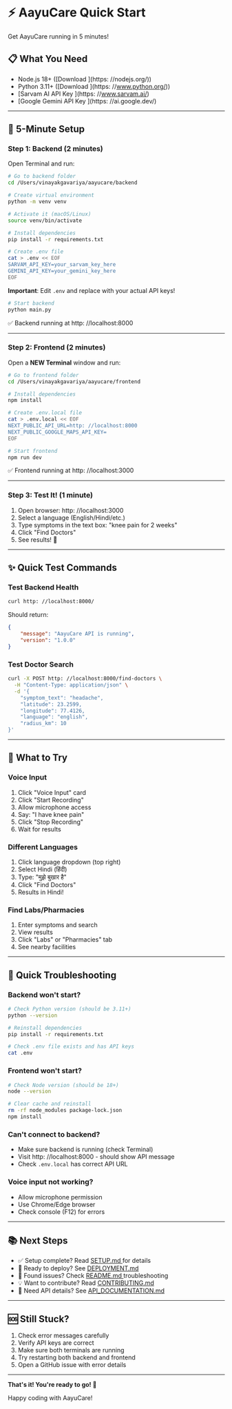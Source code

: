 # ⚡ AayuCare Quick Start

Get AayuCare running in 5 minutes!

## 📋 What You Need

- Node.js 18+ ([Download
](https: //nodejs.org/))
- Python 3.11+ ([Download
](https: //www.python.org/))
- [Sarvam AI API Key
](https: //www.sarvam.ai/)
- [Google Gemini API Key
](https: //ai.google.dev/)

---

## 🚀 5-Minute Setup

### Step 1: Backend (2 minutes)

Open Terminal and run:

```bash
# Go to backend folder
cd /Users/vinayakgavariya/aayucare/backend

# Create virtual environment
python -m venv venv

# Activate it (macOS/Linux)
source venv/bin/activate

# Install dependencies
pip install -r requirements.txt

# Create .env file
cat > .env << EOF
SARVAM_API_KEY=your_sarvam_key_here
GEMINI_API_KEY=your_gemini_key_here
EOF
```

**Important**: Edit `.env` and replace with your actual API keys!

```bash
# Start backend
python main.py
```

✅ Backend running at http: //localhost:8000

---

### Step 2: Frontend (2 minutes)

Open a **NEW Terminal** window and run:

```bash
# Go to frontend folder
cd /Users/vinayakgavariya/aayucare/frontend

# Install dependencies
npm install

# Create .env.local file
cat > .env.local << EOF
NEXT_PUBLIC_API_URL=http: //localhost:8000
NEXT_PUBLIC_GOOGLE_MAPS_API_KEY=
EOF
```

```bash
# Start frontend
npm run dev
```

✅ Frontend running at http: //localhost:3000

---

### Step 3: Test It! (1 minute)

1. Open browser: http: //localhost:3000
2. Select a language (English/Hindi/etc.)
3. Type symptoms in the text box: "knee pain for 2 weeks"
4. Click "Find Doctors"
5. See results! 🎉

---

## ✨ Quick Test Commands

### Test Backend Health
```bash
curl http: //localhost:8000/
```

Should return:
```json
{
    "message": "AayuCare API is running",
    "version": "1.0.0"
}
```

### Test Doctor Search
```bash
curl -X POST http: //localhost:8000/find-doctors \
  -H "Content-Type: application/json" \
  -d '{
    "symptom_text": "headache",
    "latitude": 23.2599,
    "longitude": 77.4126,
    "language": "english",
    "radius_km": 10
}'
```

---

## 🎯 What to Try

### Voice Input
1. Click "Voice Input" card
2. Click "Start Recording"
3. Allow microphone access
4. Say: "I have knee pain"
5. Click "Stop Recording"
6. Wait for results

### Different Languages
1. Click language dropdown (top right)
2. Select Hindi (हिंदी)
3. Type: "मुझे बुखार है"
4. Click "Find Doctors"
5. Results in Hindi!

### Find Labs/Pharmacies
1. Enter symptoms and search
2. View results
3. Click "Labs" or "Pharmacies" tab
4. See nearby facilities

---

## 🔧 Quick Troubleshooting

### Backend won't start?
```bash
# Check Python version (should be 3.11+)
python --version

# Reinstall dependencies
pip install -r requirements.txt

# Check .env file exists and has API keys
cat .env
```

### Frontend won't start?
```bash
# Check Node version (should be 18+)
node --version

# Clear cache and reinstall
rm -rf node_modules package-lock.json
npm install
```

### Can't connect to backend?
- Make sure backend is running (check Terminal)
- Visit http: //localhost:8000 - should show API message
- Check `.env.local` has correct API URL

### Voice input not working?
- Allow microphone permission
- Use Chrome/Edge browser
- Check console (F12) for errors

---

## 📚 Next Steps

- ✅ Setup complete? Read [SETUP.md
](SETUP.md) for details
- 🚀 Ready to deploy? See [DEPLOYMENT.md
](DEPLOYMENT.md)
- 🐛 Found issues? Check [README.md
](README.md) troubleshooting
- 💡 Want to contribute? Read [CONTRIBUTING.md
](CONTRIBUTING.md)
- 📖 Need API details? See [API_DOCUMENTATION.md
](API_DOCUMENTATION.md)

---

## 🆘 Still Stuck?

1. Check error messages carefully
2. Verify API keys are correct
3. Make sure both terminals are running
4. Try restarting both backend and frontend
5. Open a GitHub issue with error details

---

**That's it! You're ready to go! 🎉**

Happy coding with AayuCare!

